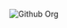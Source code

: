 ![Github Org](https://user-images.githubusercontent.com/64161383/155892563-e0b41849-9362-4e76-845c-7d9d0392778b.png)
